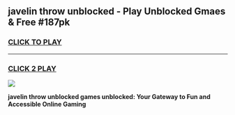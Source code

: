 
## javelin throw unblocked - Play Unblocked Gmaes & Free #187pk
<h3>
<a href="https://news.freeplayer.one?title=javelin_throw_unblocked&ref=24F">CLICK TO PLAY</a></h3>
<hr>

<h3>
<a href="https://news.freeplayer.one?title=javelin_throw_unblocked&ref=24F">CLICK 2 PLAY</a>
  
</h3>

<a href="https://news.freeplayer.one?title=javelin_throw_unblocked&ref=24F/"><img src="https://clearcache.store/games.png"></a>


**javelin throw unblocked games unblocked: Your Gateway to Fun and Accessible Online Gaming**
